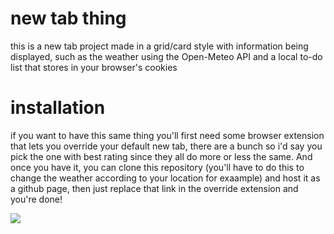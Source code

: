 
# new tab thing

this is a new tab project made in a grid/card style with information being displayed, such as the weather using the Open-Meteo API and a local to-do list that stores in your browser's cookies

# installation
if you want to have this same thing you'll first need some browser extension that lets you override your default new tab, there are a bunch so i'd say you pick the one with best rating since they all do more or less the same. And once you have it, you can clone this repository (you'll have to do this to change the weather according to your location for exaample) and host it as a github page, then just replace that link in the override extension and you're done!

![](https://i.imgur.com/HekiGui.gif)
